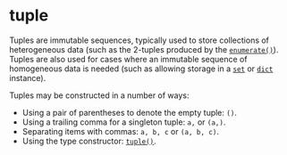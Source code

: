 # tuple

Tuples are immutable sequences, typically used to store collections of heterogeneous data (such as the 2-tuples produced by the [`enumerate()`](/built-in-functions/enumerate.md)). Tuples are also used for cases where an immutable sequence of homogeneous data is needed (such as allowing storage in a [`set`](/built-in-types/set/) or [`dict`](/built-in-types/dict/) instance).

Tuples may be constructed in a number of ways:

- Using a pair of parentheses to denote the empty tuple: `()`.
- Using a trailing comma for a singleton tuple: `a,` or `(a,)`.
- Separating items with commas: `a, b, c` or `(a, b, c)`.
- Using the type constructor: [`tuple()`](/built-in-functions/tuple.md).
